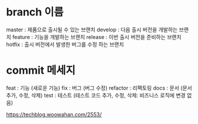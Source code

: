 # branch 이름 

master : 제품으로 출시될 수 있는 브랜치
develop : 다음 출시 버전을 개발하는 브랜치
feature : 기능을 개발하는 브랜치
release : 이번 출시 버전을 준비하는 브랜치
hotfix : 출시 버전에서 발생한 버그를 수정 하는 브랜치


# commit 메세지 

feat     : 기능 (새로운 기능)
fix      : 버그 (버그 수정)
refactor : 리팩토링
docs     : 문서 (문서 추가, 수정, 삭제)
test     : 테스트 (테스트 코드 추가, 수정, 삭제: 비즈니스 로직에 변경 없음)


https://techblog.woowahan.com/2553/